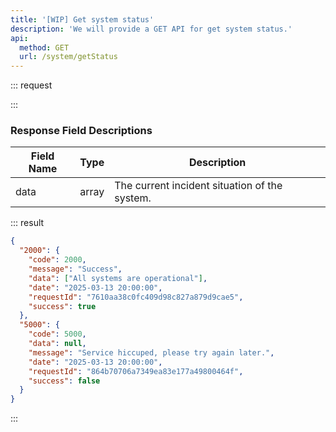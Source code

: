 ```yaml
---
title: '[WIP] Get system status'
description: 'We will provide a GET API for get system status.'
api:
  method: GET
  url: /system/getStatus
---
```


::: request

:::

### Response Field Descriptions

| Field Name | Type  | Description                                   |
| ---------- | ----- | --------------------------------------------- |
| data       | array | The current incident situation of the system. |

::: result

```json [responses]
{
  "2000": {
    "code": 2000,
    "message": "Success",
    "data": ["All systems are operational"],
    "date": "2025-03-13 20:00:00",
    "requestId": "7610aa38c0fc409d98c827a879d9cae5",
    "success": true
  },
  "5000": {
    "code": 5000,
    "data": null,
    "message": "Service hiccuped, please try again later.",
    "date": "2025-03-13 20:00:00",
    "requestId": "864b70706a7349ea83e177a49800464f",
    "success": false
  }
}
```

:::
